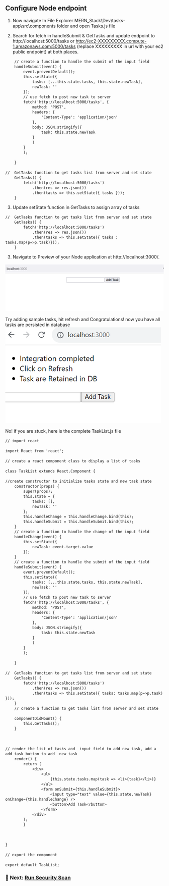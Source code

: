 ## Configure Node endpoint

1. Now navigate In File Explorer MERN_Stack\Dev\tasks-app\src\components folder and open  Tasks.js file

2. Search for fetch in handleSubmit & GetTasks and update endpoint to http://localhost:5000/tasks or http://ec2-XXXXXXXXX.compute-1.amazonaws.com:5000/tasks (replace XXXXXXXXX in url with your ec2 public endpoint) at both places. 
```
    // create a function to handle the submit of the input field
    handleSubmit(event) {
        event.preventDefault();
        this.setState({
            tasks: [...this.state.tasks, this.state.newTask],
            newTask: ''
        });
        // use fetch to post new task to server
        fetch('http://localhost:5000/tasks', {
            method: 'POST',
            headers: {
                'Content-Type': 'application/json'
            },
            body: JSON.stringify({
                task: this.state.newTask
            }
            )
        }
        );
        
    }

//  GetTasks function to get tasks list from server and set state
    GetTasks() {
        fetch('http://localhost:5000/tasks')
            .then(res => res.json())
            .then(tasks => this.setState({ tasks }));
    }
```

3. Update setState function in GetTasks to assign array of tasks
```
//  GetTasks function to get tasks list from server and set state
    GetTasks() {
        fetch('http://localhost:5000/tasks')
            .then(res => res.json())
            .then(tasks => this.setState({ tasks : tasks.map(p=>p.task)}));
    }
```
 


3. Navigate to Preview of your Node application at http://localhost:3000/.

![Preview](/static/preview5.png)

Try adding sample tasks, hit refresh and Congratulations! now you have all tasks are persisted in database
![Preview](/static/preview6.png)

No! if you are stuck, here is the complete TaskList.js file

```
// import react

import React from 'react';

// create a react component class to display a list of tasks 

class TaskList extends React.Component {

//create constructor to initialize tasks state and new task state
    constructor(props) {
        super(props);
        this.state = {
            tasks: [],
            newTask: ''
        };
        this.handleChange = this.handleChange.bind(this);
        this.handleSubmit = this.handleSubmit.bind(this);
    }
    // create a function to handle the change of the input field
    handleChange(event) {
        this.setState({
            newTask: event.target.value
        });
    }
    // create a function to handle the submit of the input field
    handleSubmit(event) {
        event.preventDefault();
        this.setState({
            tasks: [...this.state.tasks, this.state.newTask],
            newTask: ''
        });
        // use fetch to post new task to server
        fetch('http://localhost:5000/tasks', {
            method: 'POST',
            headers: {
                'Content-Type': 'application/json'
            },
            body: JSON.stringify({
                task: this.state.newTask
            }
            )
        }
        );
        
    }

//  GetTasks function to get tasks list from server and set state
    GetTasks() {
        fetch('http://localhost:5000/tasks')
            .then(res => res.json())
            .then(tasks => this.setState({ tasks: tasks.map(p=>p.task) }));
    }
    // create a function to get tasks list from server and set state
    
    componentDidMount() {
        this.GetTasks();
    }



// render the list of tasks and  input field to add new task, add a add task button to add  new task
    render() {
        return (
            <div>
                <ul>
                    {this.state.tasks.map(task => <li>{task}</li>)}
                </ul>
                <form onSubmit={this.handleSubmit}>
                    <input type="text" value={this.state.newTask} onChange={this.handleChange} />
                    <button>Add Task</button>
                </form>
            </div>
        );
        }


    
}

// export the component

export default TaskList;

```


### 📁 Next: [Run Security Scan](/run-security-scan/index.en.md)